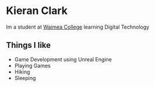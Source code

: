 # Kieran Clark

Im a student at [Waimea College](https://www.waimea.school.nz/) learning Digital Technology

## Things I like
- Game Development using Unreal Engine
- Playing Games
- Hiking
- Sleeping
